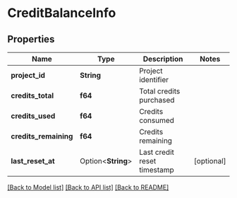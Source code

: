 # CreditBalanceInfo

## Properties

Name | Type | Description | Notes
------------ | ------------- | ------------- | -------------
**project_id** | **String** | Project identifier | 
**credits_total** | **f64** | Total credits purchased | 
**credits_used** | **f64** | Credits consumed | 
**credits_remaining** | **f64** | Credits remaining | 
**last_reset_at** | Option<**String**> | Last credit reset timestamp | [optional]

[[Back to Model list]](../README.md#documentation-for-models) [[Back to API list]](../README.md#documentation-for-api-endpoints) [[Back to README]](../README.md)


